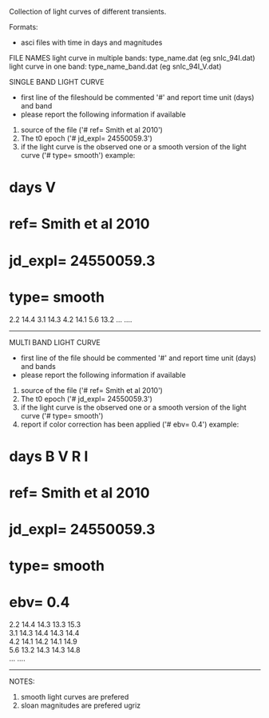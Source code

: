 Collection of   light curves of different transients.

Formats: 
- asci files with time in days and magnitudes 

FILE NAMES
light curve in multiple bands:   type_name.dat       (eg snIc_94I.dat)
light curve in one band:         type_name_band.dat  (eg snIc_94I_V.dat)

SINGLE BAND LIGHT CURVE
- first line of the fileshould be commented '#' and report time unit (days) and band 
- please report the following information if available
1) source of the file ('# ref= Smith et al 2010')
2) The t0 epoch       ('# jd_expl=   24550059.3')
3) if the light curve is the observed one or a smooth version of the light curve ('# type= smooth') 
example:
#  days   V 
#  ref= Smith et al 2010
#  jd_expl=   24550059.3
#  type= smooth
2.2     14.4
3.1     14.3
4.2     14.1
5.6     13.2
...     ....
___________________________________________________________________

MULTI BAND LIGHT CURVE
- first line of the file should be commented '#' and report time unit (days) and bands 
- please report the following information if available
1) source of the file ('# ref= Smith et al 2010')
2) The t0 epoch       ('# jd_expl=   24550059.3')
3) if the light curve is the observed one or a smooth version of the light curve ('# type= smooth') 
4) report if color correction has been applied  ('#  ebv= 0.4')
example: 
#  days   B     V     R      I 
#  ref= Smith et al 2010
#  jd_expl=   24550059.3
#  type= smooth
#  ebv=  0.4
2.2     14.4        14.3     13.3     15.3    
3.1     14.3        14.4     14.3     14.4    
4.2     14.1        14.2     14.1     14.9  
5.6     13.2        14.3     14.3     14.8  
...     ....

_____________________________________________________________________
NOTES:
1)  smooth light curves are prefered 
2)  sloan magnitudes  are prefered ugriz
